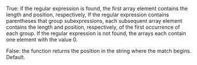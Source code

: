 True: if the regular expression is found, the first array
element contains the length and position, respectively,
If the regular expression contains parentheses that
group subexpressions, each subsequent array element
contains the length and position, respectively, of
the first occurrence of each group.
If the regular expression is not found, the arrays each
contain one element with the value 0.

False: the function returns the position in the string
where the match begins. Default.